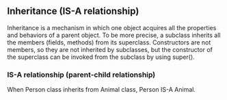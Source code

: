 ## Inheritance (IS-A relationship)
Inheritance is a mechanism in which one object acquires all the properties and behaviors of a parent object. To be more precise, a subclass inherits all the members (fields, methods) from its superclass. Constructors are not members, so they are not inherited by subclasses, but the constructor of the superclass can be invoked from the subclass by using super().

### IS-A relationship (parent-child relationship)
When Person class inherits from Animal class, Person IS-A Animal.
